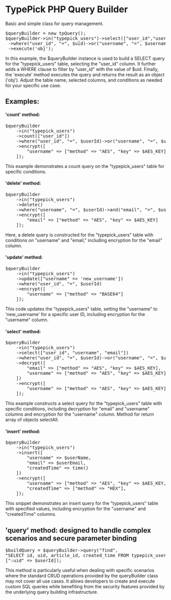 # TypePick PHP Query Builder
 Basic and simple class for query management.
 
<pre>
$queryBuilder = new tpQuery();
$queryBuilder->in("typepick_users")->select(["user_id","username","email"])
 ->where("user_id", "=", $uid)->or("username", "=", $username)
 ->execute('obj');
</pre>

In this example, the $queryBuilder instance is used to build a SELECT query for the "typepick_users" table, selecting the "user_id" column. It further adds a WHERE clause to filter by "user_id" with the value of $uid. Finally, the 'execute' method executes the query and returns the result as an object ('obj'). Adjust the table name, selected columns, and conditions as needed for your specific use case.

<h2>Examples:</h2>
<h4>'count' method:</h4>
<pre>
$queryBuilder
    ->in("typepick_users")
    ->count(["user_id"])
    ->where("user_id", "=", $userId)->or("username", "=", $userName)
    ->encrypt([
        "username" => ["method" => "AES", "key" => $AES_KEY]
    ]);
</pre>
This example demonstrates a count query on the "typepick_users" table for specific conditions.

<h4>'delete' method:</h4>
<pre>
$queryBuilder
    ->in("typepick_users")
    ->delete()
    ->where("username", "=", $userId)->and("email", "=", $userEmail)
    ->encrypt([
        "email" => ["method" => "AES", "key" => $AES_KEY]
    ]);
</pre>
Here, a delete query is constructed for the "typepick_users" table with conditions on "username" and "email," including encryption for the "email" column.

<h4>'update' method:</h4>
<pre>
$queryBuilder
    ->in("typepick_users")
    ->update(["username" => 'new_username'])
    ->where("user_id", "=", $userId)
    ->encrypt([
        "username" => ["method" => "BASE64"]
    ]);
</pre>
This code updates the "typepick_users" table, setting the "username" to 'new_username' for a specific user ID, including encryption for the "username" column.

<h4>'select' method:</h4>
<pre>
$queryBuilder
    ->in("typepick_users")
    ->select(["user_id", "username", "email"])
    ->where("user_id", "=", $userId)->or("username", "=", $userName)
    ->decrypt([
        "email" => ["method" => "AES", "key" => $AES_KEY],
        "username" => ["method" => "AES", "key" => $AES_KEY],
    ])
    ->encrypt([
        "username" => ["method" => "AES", "key" => $AES_KEY]
    ]);
</pre>
This example constructs a select query for the "typepick_users" table with specific conditions, including decryption for "email" and "username" columns and encryption for the "username" column. Method for return array of objects selectAll.

<h4>'insert' method:</h4>
<pre>
$queryBuilder
    ->in("typepick_users")
    ->insert([
        "username" => $userName,
        "email" => $userEmail,
        "createdTime" => time()
    ])
    ->encrypt([
        "username" => ["method" => "AES", "key" => $AES_KEY, "use" => "BASE64"],
        "createdTime" => ["method" => "HEX"],
    ]);
</pre>
This snippet demonstrates an insert query for the "typepick_users" table with specified values, including encryption for the "username" and "createdTime" columns.

<h2>'query' method: designed to handle complex scenarios and secure parameter binding</h2>
<pre>
$buildQuery = $queryBuilder->query("find", 
"SELECT id, uid, article_id, created_time FROM typepick_users WHERE uid = :uid",
[":uid" => $userId]);
</pre>
This method is particularly useful when dealing with specific scenarios where the standard CRUD operations provided by the queryBuilder class may not cover all use cases. It allows developers to create and execute custom SQL queries while benefiting from the security features provided by the underlying query building infrastructure.








